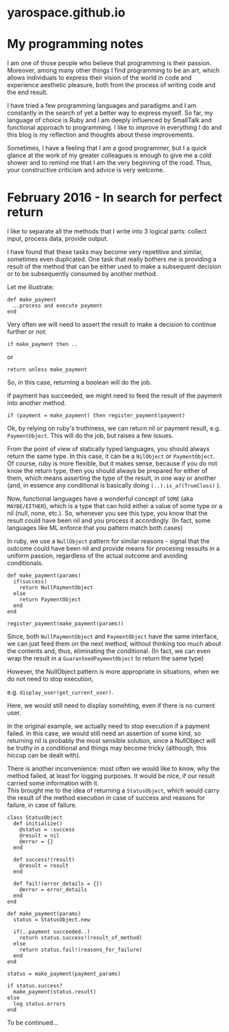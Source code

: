 # yarospace.github.io

My programming notes
==

I am one of those people who believe that programming is their passion.  Moreover, among many other things I find programming to be an art, which allows individuals to express their vision of the world in code and experience aesthetic pleasure, both from the process of writing code and the end result.

I have tried a few programming languages and paradigms and I am constantly in the search of yet a better way to express myself.  So far, my language of choice is Ruby and I am deeply influenced by SmallTalk and functional approach to programming.   I like to improve in everything I do and this blog is my reflection and thoughts about these improvements.

Sometimes, I have a feeling that I am a good programmer, but I a quick glance at the work of my greater colleagues is  enough to give me a cold shower and to remind me that I am the very beginning of the road.  Thus, your constructive criticism and advice is very welcome.

February 2016 - In search for perfect return
===

I like to separate all the methods that I write into 3 logical parts: collect input, process data, provide output.

I have found that these tasks may become very repetitive and similar, sometimes even duplicated.  One task that really bothers me is providing a result of the method that can be either used to make a subsequent decision or to be subsequently consumed by another method.  

Let me illustrate:

```
def make_payment
  ..process and execute payment
end
```

Very often we will need to assert the result to make a decision to continue further or not:

`if make_payment then ..`

or

`return unless make_payment`

So, in this case, returning a boolean will do the job.

If payment has succeeded, we might need to feed the result of the payment into another method.

`if (payment = make_payment) then register_payment(payment)`

Ok, by relying on ruby's truthiness, we can return nil or payment result, e.g. `PaymentObject`.
This will do  the job, but raises a few issues.

From the point of view of statically typed languages, you should always return the same type. In this case, it can be a `NilObject` or `PaymentObject`.  Of course, ruby is more flexible, but it makes sense, because if you do not know the return type, then you should always be prepared for either of them, which means asserting the type of the result, in one way or another (and, in essence any conditional is basically doing `(..).is_a?(TrueClass)` ).  

Now, functional languages have a wonderful concept of `SOME` (aka `MAYBE/EITHER`), which is a type that can hold either a value of some type or a nil (null, none, etc.).   So, whenever you see this type, you know that the result could have been nil and you process it accordingly. (In fact, some languages like ML enforce that you pattern match both cases)  

In ruby, we use a `NullObject` pattern for similar reasons - signal that the outcome could have been nil and provide means for procesing ressults in a uniform passion, regardless of the actual outcome and avoiding conditionals.

```
def make_payment(params)
  if(success)
    return NullPaymentObject
  else
    return PaymentObject
  end
end

register_payment(make_payment(params))
```

Since, both `NullPaymentObject` and `PaymentObject` have the same interface, we can just feed them on the next method, without thinking too much about the contents and, thus, eliminating the conditional.  (In fact, we can even wrap the result in a `GuaranteedPaymentObject` to return the same type)

However, the NullObject pattern is more appropriate in situations, when we do not need to stop execution, 

e.g. `display_user(get_current_user)`.  

Here, we would still need to display somehting, even if there is no current user.  

In the original example, we actually need to stop execution if a payment failed.  In this case, we would still need an assertion of some kind, so returning nil is probably the most sensible solution, since a NullObject will be truthy in a conditional and things may become tricky (although, this hiccup can be dealt with).

There is another inconvenience: most often we would like to know, why the method failed, at least for logging purposes.  It would be nice, if our result carried some information with it.  
This brought me to the idea of returning a `StatusObject`, which would carry the result of the method execution in case of success and reasons for failure, in case of failure.

```
class StatusObject
  def initialize()
    @status = :success
    @result = nil
    @error = {}
  end

  def success!(result)
    @result = result
  end

  def fail!(error_details = {})
    @error = error_details
  end
end

def make_payment(params)
  status = StatusObject.new

  if(..payment succeeded..)
    return status.success!(result_of_method)
  else
    return status.fail!(reasons_for_failure)
  end
end

status = make_payment(payment_params)

if status.success? 
  make_payment(status.result)
else
  log status.errors
end
```

To be continued...
